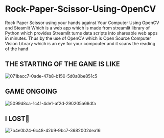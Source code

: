 # Rock-Paper-Scissor-Using-OpenCV
Rock Paper Scissor using your hands against Your Computer Using OpenCV and Steamlit
Which is a web app which is made from streamlit library of Python which provides
Streamlit turns data scripts into shareable web apps in minutes.
Thus by the use of OpenCV which is Open Source Computer Vision Library which is an eye for your compouter and it scans the reading of the hand


## THE STARTING OF THE GANE IS LIKE

![071bacc7-0ade-47b8-b150-5d0a0be851c5](https://user-images.githubusercontent.com/75639917/194947487-7b39b1ce-ed0f-48c8-a4dc-bf5b361b9c3c.jpg)

## GAME ONGOING
![5099d8ca-1c41-4de1-af2d-290205a69dfa](https://user-images.githubusercontent.com/75639917/194947604-15eddc03-87e9-4ffe-8fe1-1704c26f4706.jpg)

## I LOST🥹
![7b4e0b24-6c48-42b9-9bc7-3682002dea16](https://user-images.githubusercontent.com/75639917/194947765-1d3f188c-8f59-4354-8d24-110da761678c.jpg)
